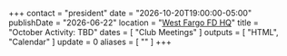 +++
contact = "president"
date = "2026-10-20T19:00:00-05:00"
publishDate = "2026-06-22"
location = "[West Fargo FD HQ](/places/west-fargo-fire-department-headquarters/)"
title = "October Activity: TBD"
dates = [ "Club Meetings" ]
outputs = [ "HTML", "Calendar" ]
update = 0
aliases = [ "" ]
+++
